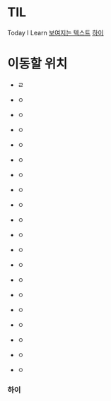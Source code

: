 # TIL
Today I Learn 
[보여지는 텍스트](#이동할-위치)
[하이](###하이)

# 이동할 위치
- ㄹ
- ㅇ
- ㅇ
- ㅇ
- ㅇ
- ㅇ
- ㅇ
- ㅇ
- ㅇ
- ㅇ
- ㅇ

- ㅇ
- ㅇ
- ㅇ
- ㅇ
- ㅇ
- ㅇ
- ㅇ
- ㅇ
- ㅇ

### 하이

